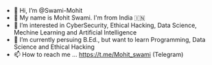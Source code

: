 - 👋 Hi, I’m @Swami-Mohit
- 🙏 My name is Mohit Swami. I'm from India 🇮🇳
- 👀 I’m interested in CyberSecurity, Ethical Hacking, Data Science, Mechine Learning and Artificial Intelligence
- 🌱 I’m currently persuing B.Ed., but want to  learn Programming, Data Science and Ethical Hacking
- 📫 How to reach me ... https://t.me/Mohit_swami (Telegram)

<!---
Swami-Mohit/Swami-Mohit is a ✨ special ✨ repository because its `README.md` (this file) appears on your GitHub profile.
You can click the Preview link to take a look at your changes.
--->
